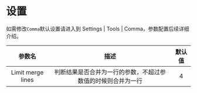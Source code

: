 # 设置

如需修改<code>Comma</code>默认设置请进入到 <ui-path>Settings | Tools | Comma</ui-path>，参数配置后续详细介绍。

|        参数名        |               描述               | 默认值 |
|:-----------------:|:------------------------------:|:---:|
| Limit merge lines | 判断结果是否合并为一行的参数，不超过参数值的时候则合并为一行 |  4  |